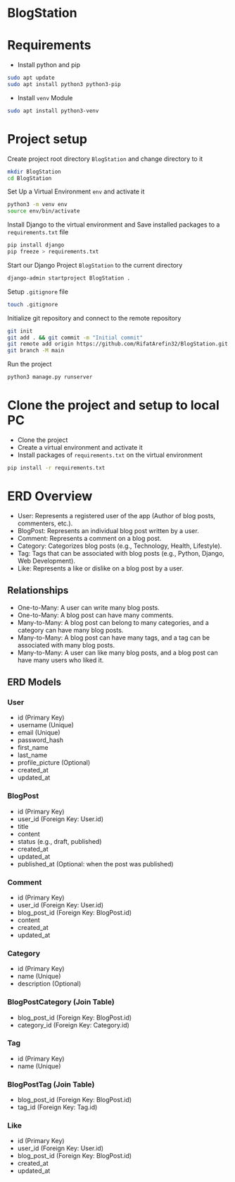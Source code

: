# BlogStation

# Requirements
- Install python and pip
```bash
sudo apt update
sudo apt install python3 python3-pip
```
- Install `venv` Module
```bash
sudo apt install python3-venv
```

# Project setup
Create project root directory `BlogStation` and change directory to it
```bash
mkdir BlogStation
cd BlogStation
```
Set Up a Virtual Environment `env` and activate it
```bash
python3 -m venv env
source env/bin/activate
```
Install Django to the virtual environment and Save installed packages to a `requirements.txt` file
```bash
pip install django
pip freeze > requirements.txt
```
Start our Django Project `BlogStation` to the current directory
```bash
django-admin startproject BlogStation .
```
Setup `.gitignore` file
```bash
touch .gitignore
```
Initialize git repository and connect to the remote repository
```bash
git init
git add . && git commit -m "Initial commit"
git remote add origin https://github.com/RifatArefin32/BlogStation.git
git branch -M main
```
Run the project
```bash
python3 manage.py runserver
```

# Clone the project and setup to local PC
- Clone the project
- Create a virtual environment and activate it
- Install packages of `requirements.txt` on the virtual environment
```bash
pip install -r requirements.txt
```

# ERD Overview
- User: Represents a registered user of the app (Author of blog posts, commenters, etc.).
- BlogPost: Represents an individual blog post written by a user.
- Comment: Represents a comment on a blog post.
- Category: Categorizes blog posts (e.g., Technology, Health, Lifestyle).
- Tag: Tags that can be associated with blog posts (e.g., Python, Django, Web Development).
- Like: Represents a like or dislike on a blog post by a user.

## Relationships
- One-to-Many: A user can write many blog posts.
- One-to-Many: A blog post can have many comments.
- Many-to-Many: A blog post can belong to many categories, and a category can have many blog posts.
- Many-to-Many: A blog post can have many tags, and a tag can be associated with many blog posts.
- Many-to-Many: A user can like many blog posts, and a blog post can have many users who liked it.

## ERD Models

### User
- id (Primary Key)
- username (Unique)
- email (Unique)
- password_hash
- first_name
- last_name
- profile_picture (Optional)
- created_at
- updated_at

### BlogPost
- id (Primary Key)
- user_id (Foreign Key: User.id)
- title
- content
- status (e.g., draft, published)
- created_at
- updated_at
- published_at (Optional: when the post was published)

### Comment
- id (Primary Key)
- user_id (Foreign Key: User.id)
- blog_post_id (Foreign Key: BlogPost.id)
- content
- created_at
- updated_at

### Category
- id (Primary Key)
- name (Unique)
- description (Optional)

### BlogPostCategory (Join Table)
- blog_post_id (Foreign Key: BlogPost.id)
- category_id (Foreign Key: Category.id)

### Tag
- id (Primary Key)
- name (Unique)

### BlogPostTag (Join Table)
- blog_post_id (Foreign Key: BlogPost.id)
- tag_id (Foreign Key: Tag.id)

### Like
- id (Primary Key)
- user_id (Foreign Key: User.id)
- blog_post_id (Foreign Key: BlogPost.id)
- created_at
- updated_at
 